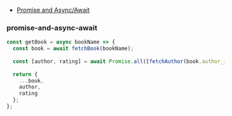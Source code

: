 * [Promise and Async/Await](#promise-and-async-await)



### promise-and-async-await
```js
const getBook = async bookName => {
  const book = await fetchBook(bookName);
  
  const [author, rating] = await Promise.all([fetchAuthor(book.author_id), fetchRating(book.id)]);
  
  return {
    ...book,
    author,
    rating
  };
};
```
